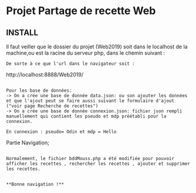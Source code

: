 # Projet Partage de recette Web 

## INSTALL 

Il faut veiller que le dossier du projet (Web2019) soit dans le localhost de la machine,ou est la racine du serveur php, dans le chemin suivant : 
```
De sorte à ce que l'url dans le navigateur soit : 
```
http://localhost:8888/Web2019/
```

Pour les base de données:
-> On a crée une base de donnée data.json: ou son ajouter les données et que l'ajout peut se faire aussi suivant le formulaire d'ajout ("voir page Recherche de recettes")
-> On a crée une base de donnée connexion.json: fichier json rempli manuellement qui contient les pseudo et mdp préétabli pour la connexion.

En connexion : pseudo= Odin et mdp = Hello
```
Partie Navigation;
```

Normalement, le fichier bddMouss.php a été modifiée pour pouvoir afficher les recettes , rechercher les recettes , ajouter et supprimer les recettes.


**Bonne navigation !**
